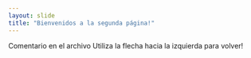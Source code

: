 ```yaml
---
layout: slide
title: "Bienvenidos a la segunda página!"
---
```

Comentario en el archivo
Utiliza la flecha hacia la izquierda para volver!
